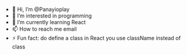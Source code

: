 - 👋 Hi, I’m @Panayioplay
- 👀 I’m interested in programming 
- 🌱 I’m currently learning React
- 📫 How to reach me email
- ⚡ Fun fact: do define a class in React you use className instead of class

<!---
Panayioplay/Panayioplay is a ✨ special ✨ repository because its `README.md` (this file) appears on your GitHub profile.
You can click the Preview link to take a look at your changes.
--->
